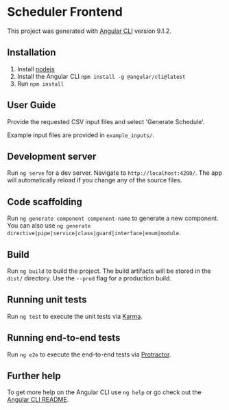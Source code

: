 # Scheduler Frontend

This project was generated with [Angular CLI](https://github.com/angular/angular-cli) version 9.1.2.

## Installation

1. Install [nodejs](https://nodejs.org/en/download/)
2. Install the Angular CLI `npm install -g @angular/cli@latest`
3. Run `npm install`

## User Guide

Provide the requested CSV input files and select 'Generate Schedule'.

Example input files are provided in `example_inputs/`.

## Development server

Run `ng serve` for a dev server. Navigate to `http://localhost:4200/`. The app will automatically reload if you change any of the source files.

## Code scaffolding

Run `ng generate component component-name` to generate a new component. You can also use `ng generate directive|pipe|service|class|guard|interface|enum|module`.

## Build

Run `ng build` to build the project. The build artifacts will be stored in the `dist/` directory. Use the `--prod` flag for a production build.

## Running unit tests

Run `ng test` to execute the unit tests via [Karma](https://karma-runner.github.io).

## Running end-to-end tests

Run `ng e2e` to execute the end-to-end tests via [Protractor](http://www.protractortest.org/).

## Further help

To get more help on the Angular CLI use `ng help` or go check out the [Angular CLI README](https://github.com/angular/angular-cli/blob/master/README.md).
